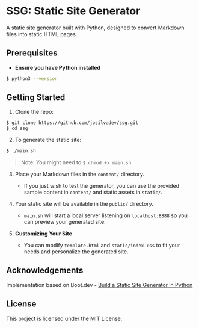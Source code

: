 # SSG: Static Site Generator

A static site generator built with Python, designed to convert Markdown files into static HTML pages.

## Prerequisites
- **Ensure you have Python installed**
```bash
$ python3 --version
```

## Getting Started
1. Clone the repo:
```bash
$ git clone https://github.com/jpsilvadev/ssg.git
$ cd ssg
```

2. To generate the static site:
```bash
$ ./main.sh
```
> Note: You might need to `$ chmod +x main.sh`

3. Place your Markdown files in the `content/` directory.
   - If you just wish to test the generator, you can use the provided sample content in `content/` and static assets in `static/`.

4. Your static site will be available in the `public/` directory.
   - `main.sh` will start a local server listening on `localhost:8888` so you can preview your generated site.

5. **Customizing Your Site**
   - You can modify `template.html` and `static/index.css` to fit your needs and personalize the generated site.

## Acknowledgements
Implementation based on Boot.dev - [Build a Static Site Generator in Python](https://www.boot.dev/courses/build-static-site-generator-python)

## License
This project is licensed under the MIT License.
